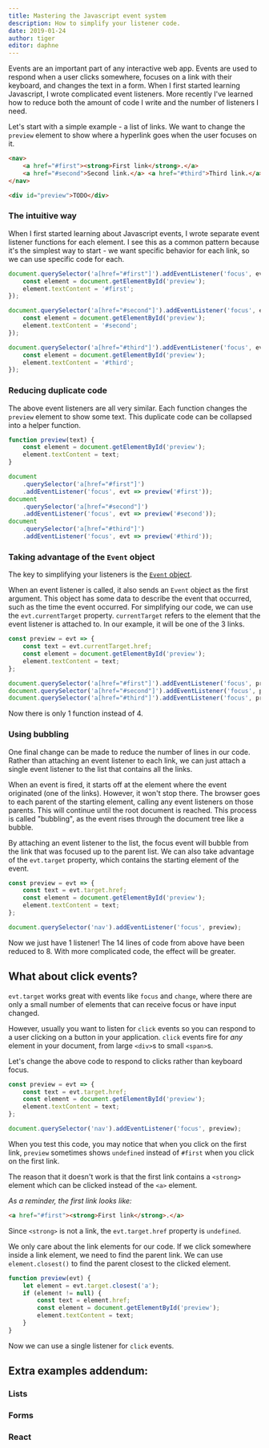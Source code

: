 ```yaml
---
title: Mastering the Javascript event system
description: How to simplify your listener code.
date: 2019-01-24
author: tiger
editor: daphne
---
```


Events are an important part of any interactive web app. Events are used to
respond when a user clicks somewhere, focuses on a link with their keyboard, and
changes the text in a form. When I first started learning Javascript, I wrote
complicated event listeners. More recently I've learned how to reduce both the
amount of code I write and the number of listeners I need.

Let's start with a simple example - a list of links. We want to change the
`preview` element to show where a hyperlink goes when the user focuses on it.

```html
<nav>
    <a href="#first"><strong>First link</strong>.</a>
    <a href="#second">Second link.</a> <a href="#third">Third link.</a>
</nav>

<div id="preview">TODO</div>
```

### The intuitive way

When I first started learning about Javascript events, I wrote separate event
listener functions for each element. I see this as a common pattern because it's
the simplest way to start - we want specific behavior for each link, so we can
use specific code for each.

```js
document.querySelector('a[href="#first"]').addEventListener('focus', evt => {
    const element = document.getElementById('preview');
    element.textContent = '#first';
});

document.querySelector('a[href="#second"]').addEventListener('focus', evt => {
    const element = document.getElementById('preview');
    element.textContent = '#second';
});

document.querySelector('a[href="#third"]').addEventListener('focus', evt => {
    const element = document.getElementById('preview');
    element.textContent = '#third';
});
```

### Reducing duplicate code

The above event listeners are all very similar. Each function changes the
`preview` element to show some text. This duplicate code can be collapsed into a
helper function.

```js
function preview(text) {
    const element = document.getElementById('preview');
    element.textContent = text;
}

document
    .querySelector('a[href="#first"]')
    .addEventListener('focus', evt => preview('#first'));
document
    .querySelector('a[href="#second"]')
    .addEventListener('focus', evt => preview('#second'));
document
    .querySelector('a[href="#third"]')
    .addEventListener('focus', evt => preview('#third'));
```

### Taking advantage of the `Event` object

The key to simplifying your listeners is the [`Event` object](https://developer.mozilla.org/en-US/docs/Web/API/Event).


When an event listener is called, it also sends an `Event` object as the first
argument. This object has some data to describe the event that occurred, such as
the time the event occurred. For simplifying our code, we can use the
`evt.currentTarget` property. `currentTarget` refers to the element that the
event listener is attached to. In our example, it will be one of the 3 links.

```js
const preview = evt => {
    const text = evt.currentTarget.href;
    const element = document.getElementById('preview');
    element.textContent = text;
};

document.querySelector('a[href="#first"]').addEventListener('focus', preview);
document.querySelector('a[href="#second"]').addEventListener('focus', preview);
document.querySelector('a[href="#third"]').addEventListener('focus', preview);
```

Now there is only 1 function instead of 4.

### Using bubbling

One final change can be made to reduce the number of lines in our code. Rather
than attaching an event listener to each link, we can just attach a single event
listener to the list that contains all the links.

When an event is fired, it starts off at the element where the event originated
(one of the links). However, it won't stop there. The browser goes to each
parent of the starting element, calling any event listeners on those parents.
This will continue until the root document is reached. This process is called
"bubbling", as the event rises through the document tree like a bubble.

By attaching an event listener to the list, the focus event will bubble from the
link that was focused up to the parent list. We can also take advantage of the
`evt.target` property, which contains the starting element of the event.

```js
const preview = evt => {
    const text = evt.target.href;
    const element = document.getElementById('preview');
    element.textContent = text;
};

document.querySelector('nav').addEventListener('focus', preview);
```

Now we just have 1 listener! The 14 lines of code from above have been reduced
to 8. With more complicated code, the effect will be greater.

## What about click events?

`evt.target` works great with events like `focus` and `change`, where there are
only a small number of elements that can receive focus or have input changed.

However, usually you want to listen for `click` events so you can respond to a
user clicking on a button in your application. `click` events fire for _any_
element in your document, from large `<div>`s to small `<span>`s.

Let's change the above code to respond to clicks rather than keyboard focus.

```js
const preview = evt => {
    const text = evt.target.href;
    const element = document.getElementById('preview');
    element.textContent = text;
};

document.querySelector('nav').addEventListener('focus', preview);
```

When you test this code, you may notice that when you click on the first link,
`preview` sometimes shows `undefined` instead of `#first` when you click on the
first link.

The reason that it doesn't work is that the first link contains a `<strong>`
element which can be clicked instead of the `<a>` element.

_As a reminder, the first link looks like:_

```html
<a href="#first"><strong>First link</strong>.</a>
```

Since `<strong>` is not a link, the `evt.target.href` property is `undefined`.

We only care about the link elements for our code. If we click somewhere inside
a link element, we need to find the parent link. We can use `element.closest()`
to find the parent closest to the clicked element.

```js
function preview(evt) {
    let element = evt.target.closest('a');
    if (element != null) {
        const text = element.href;
        const element = document.getElementById('preview');
        element.textContent = text;
    }
}
```

Now we can use a single listener for `click` events.

## Extra examples addendum:

### Lists

### Forms

### React
<!--stackedit_data:
eyJoaXN0b3J5IjpbMTE4MjMxODE1OV19
-->